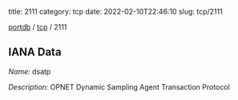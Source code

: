 title: 2111
category: tcp
date: 2022-02-10T22:46:10
slug: tcp/2111

[portdb](/) / [tcp](/category/tcp.html) / 2111


## IANA Data

_Name:_ dsatp

_Description:_ OPNET Dynamic Sampling Agent Transaction Protocol

